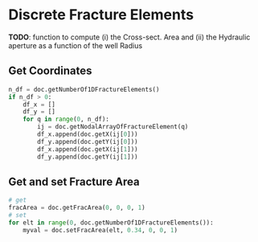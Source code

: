 # Discrete Fracture Elements

**TODO**: function to compute (i) the Cross-sect. Area and (ii) the Hydraulic aperture as a function of the well Radius

## Get Coordinates

```py
n_df = doc.getNumberOf1DFractureElements()
if n_df > 0:
    df_x = []
    df_y = []
    for q in range(0, n_df):
        ij = doc.getNodalArrayOfFractureElement(q)
        df_x.append(doc.getX(ij[0]))
        df_y.append(doc.getY(ij[0]))
        df_x.append(doc.getX(ij[1]))
        df_y.append(doc.getY(ij[1]))
```

## Get and set Fracture Area

```py
# get
fracArea = doc.getFracArea(0, 0, 0, 1)
# set
for elt in range(0, doc.getNumberOf1DFractureElements()):
    myval = doc.setFracArea(elt, 0.34, 0, 0, 1)
```
